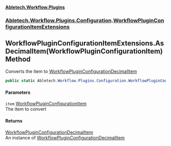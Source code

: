 #### [Abletech.Workflow.Plugins](index.md 'index')
### [Abletech.Workflow.Plugins.Configuration](Abletech_Workflow_Plugins_Configuration.md 'Abletech.Workflow.Plugins.Configuration').[WorkflowPluginConfigurationItemExtensions](WorkflowPluginConfigurationItemExtensions.md 'Abletech.Workflow.Plugins.Configuration.WorkflowPluginConfigurationItemExtensions')
## WorkflowPluginConfigurationItemExtensions.AsDecimalItem(WorkflowPluginConfigurationItem) Method
Converts the item to [WorkflowPluginConfigurationDecimalItem](WorkflowPluginConfigurationDecimalItem.md 'Abletech.Workflow.Plugins.Configuration.WorkflowPluginConfigurationDecimalItem')
```csharp
public static Abletech.Workflow.Plugins.Configuration.WorkflowPluginConfigurationDecimalItem AsDecimalItem(this Abletech.Workflow.Plugins.Configuration.WorkflowPluginConfigurationItem item);
```
#### Parameters
<a name='Abletech_Workflow_Plugins_Configuration_WorkflowPluginConfigurationItemExtensions_AsDecimalItem(Abletech_Workflow_Plugins_Configuration_WorkflowPluginConfigurationItem)_item'></a>
`item` [WorkflowPluginConfigurationItem](WorkflowPluginConfigurationItem.md 'Abletech.Workflow.Plugins.Configuration.WorkflowPluginConfigurationItem')  
The item to convert
  
#### Returns
[WorkflowPluginConfigurationDecimalItem](WorkflowPluginConfigurationDecimalItem.md 'Abletech.Workflow.Plugins.Configuration.WorkflowPluginConfigurationDecimalItem')  
An instance of [WorkflowPluginConfigurationDecimalItem](WorkflowPluginConfigurationDecimalItem.md 'Abletech.Workflow.Plugins.Configuration.WorkflowPluginConfigurationDecimalItem')
